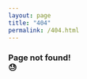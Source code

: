 ```yaml
---
layout: page
title: "404"
permalink: /404.html
---
```


### Page not found! <div class="emoji">:sweat:</div>

